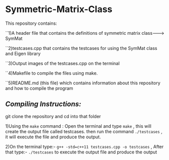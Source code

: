 # Symmetric-Matrix-Class
This repository contains:

  ``1)A header file that contains the definitions of symmetric matrix class---> SymMat

  ``2)testcases.cpp that contains the testcases for using the SymMat class and Eigen library

  ``3)Output images of the testcases.cpp on the terminal

  ``4)Makefile to compile the files using make.

  ``5)README.md (this file) which contains information about this repository and how to compile the program




## **_Compiling Instructions:_**

git clone the repository and cd into that folder

1)Using the ``make`` command :
Open the terminal and type ``make`` , this will create the output file called testcases.
then run the command ``./testcases`` , it will execute the file and produce the output.

2)On the terminal type:- ``g++ -std=c++11 testcases.cpp -o testcases`` , 
After that type:- ``./testcases`` to execute the output file and produce the output
